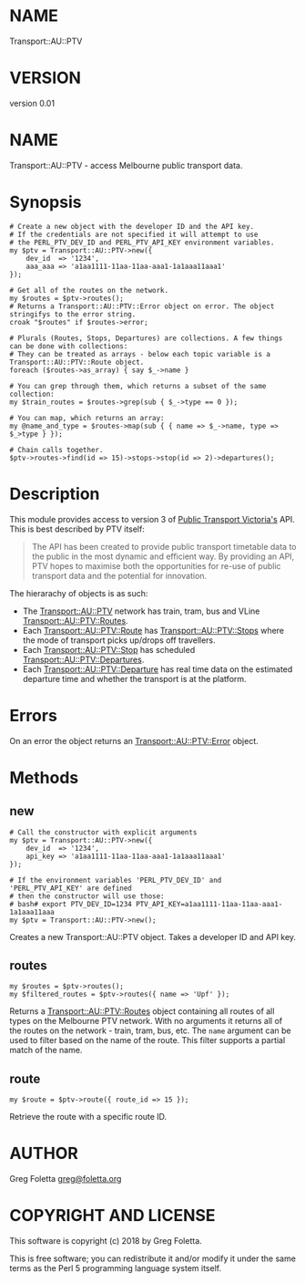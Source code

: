 # NAME

Transport::AU::PTV

# VERSION

version 0.01

# NAME 

Transport::AU::PTV - access Melbourne public transport data.

# Synopsis

    # Create a new object with the developer ID and the API key.
    # If the credentials are not specified it will attempt to use
    # the PERL_PTV_DEV_ID and PERL_PTV_API_KEY environment variables.
    my $ptv = Transport::AU::PTV->new({
        dev_id  => '1234',
        aaa_aaa => 'a1aa1111-11aa-11aa-aaa1-1a1aaa11aaa1'
    });

    # Get all of the routes on the network.
    my $routes = $ptv->routes();
    # Returns a Transport::AU::PTV::Error object on error. The object stringifys to the error string.
    croak "$routes" if $routes->error;

    # Plurals (Routes, Stops, Departures) are collections. A few things can be done with collections:
    # They can be treated as arrays - below each topic variable is a Transport::AU::PTV::Route object.
    foreach ($routes->as_array) { say $_->name }

    # You can grep through them, which returns a subset of the same collection:
    my $train_routes = $routes->grep(sub { $_->type == 0 });

    # You can map, which returns an array:
    my @name_and_type = $routes->map(sub { { name => $_->name, type => $_>type } });

    # Chain calls together.
    $ptv->routes->find(id => 15)->stops->stop(id => 2)->departures();

# Description

This module provides access to version 3 of [Public Transport Victoria's](https://www.ptv.vic.gov.au/) API. This is best described by PTV itself:

> The API has been created to provide public transport timetable data to the public in the most dynamic and efficient way. By providing an API, PTV hopes to maximise both the opportunities for re-use of public transport data and the potential for innovation.

The hierarachy of objects is as such:

- The [Transport::AU::PTV](https://metacpan.org/pod/Transport::AU::PTV) network has train, tram, bus and VLine [Transport::AU::PTV::Routes](https://metacpan.org/pod/Transport::AU::PTV::Routes).
- Each [Transport::AU::PTV::Route](https://metacpan.org/pod/Transport::AU::PTV::Route) has [Transport::AU::PTV::Stops](https://metacpan.org/pod/Transport::AU::PTV::Stops) where the mode of transport picks up/drops off travellers.
- Each [Transport::AU::PTV::Stop](https://metacpan.org/pod/Transport::AU::PTV::Stop) has scheduled [Transport::AU::PTV::Departures](https://metacpan.org/pod/Transport::AU::PTV::Departures).
- Each [Transport::AU::PTV::Departure](https://metacpan.org/pod/Transport::AU::PTV::Departure) has real time data on the estimated departure time and whether the transport is at the platform.

# Errors

On an error the object returns an [Transport::AU::PTV::Error](https://metacpan.org/pod/Transport::AU::PTV::Error) object. 

# Methods

## new

    # Call the constructor with explicit arguments
    my $ptv = Transport::AU::PTV->new({
        dev_id  => '1234',
        api_key => 'a1aa1111-11aa-11aa-aaa1-1a1aaa11aaa1'
    });

    # If the environment variables 'PERL_PTV_DEV_ID' and 'PERL_PTV_API_KEY' are defined
    # then the constructor will use those:
    # bash# export PTV_DEV_ID=1234 PTV_API_KEY=a1aa1111-11aa-11aa-aaa1-1a1aaa11aaa
    my $ptv = Transport::AU::PTV->new();

Creates a new Transport::AU::PTV object. Takes a developer ID and API key.

## routes

    my $routes = $ptv->routes();
    my $filtered_routes = $ptv->routes({ name => 'Upf' });

Returns a [Transport::AU::PTV::Routes](https://metacpan.org/pod/Transport::AU::PTV::Routes) object containing all routes of all types on the Melbourne PTV network. With no arguments it returns all of the routes on the network - train, tram, bus, etc. The `name` argument can be used to filter based on the name of the route. This filter supports a partial match of the name.

## route

    my $route = $ptv->route({ route_id => 15 });

Retrieve the route with a specific route ID.

# AUTHOR

Greg Foletta <greg@foletta.org>

# COPYRIGHT AND LICENSE

This software is copyright (c) 2018 by Greg Foletta.

This is free software; you can redistribute it and/or modify it under
the same terms as the Perl 5 programming language system itself.
